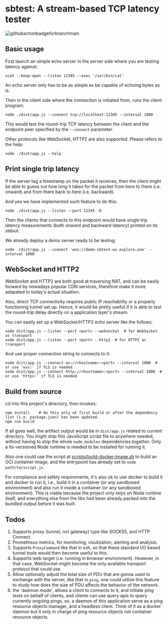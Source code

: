 # sbtest: A stream-based TCP latency tester

![githubactionbadgeforbranchmain](https://github.com/hsiaofongw/sbtest/actions/workflows/build.yaml/badge.svg?branch=main)

## Basic usage

First launch an simple echo server in the server side where you are testing latency against:

```
ncat --keep-open --listen 12345 --exec '/usr/bin/cat'
```

An echo server only has to be as simple as be capable of echoing bytes as is.

Then in the client side where the connection is initiated from, runs the client program:

```
node ./dist/app.js --connect tcp://localhost:12345 --interval 1000
```

This would test the round-trip TCP latency between the client and the endpoint peer specified by the `--connect` parameter.

Other protocols like WebSocket, HTTP2 are also supported. Please refers to the help:

```
node ./dist/app.js --help
```

## Print single trip latency

If the server tag a timestamp on the packet it receives, then the client might be able to guess out how long it takes for the packet from here to there (i.e. onward) and from there back to here (i.e. backward).

And yes we have implemented such feature to do this:

```
node ./dist/app.js --listen --port 12345 -D
```

Then the clients that connects to this endpoint would have single trip latency measurements (both onward and backward latency) printed on its stdout.

We already deploy a demo server ready to be testing:

```
node ./dist/app.js --connect 'wss://demo-sbtest-ws.exploro.one' --interval 1000
```

## WebSocket and HTTP2

WebSocket and HTTP2 are both good at traversing NAT, and can be easily forward by nowadays popular CDN services, therefore make it more adapated to today's actual situation.

Also, direct TCP connectivity requires public IP reachability or a properly functioning tunnel set up. Hence, it would be pretty useful if it is able to test the round-trip delay directly on a application layer's stream.

You can easily set up a WebSocket/HTTP2 echo server like the follows:

```
node dist/app.js --listen --port <port> --websocket  # for WebSocket as transport
node dist/app.js --listen --port <port> --http2  # for HTTP2 as transport
```

And use proper connection string to connects to it:

```
node dist/app.js --connect ws://<hostname>:<port> --interval 1000  # or use 'wss:' if TLS is needed
node dist/app.js --connect http://<hostname>:<port> --interval 1000  # or use 'https:' if TLS is needed
```

## Build from source

cd into this project's directory, then invokes:

```
npm install    # do this only at first build or after the dependency list (i.e. package.json) has been updated.
npm run build
```

If all goes well, the artifact output would be in `dist/app.js` related to current directory. You might ship this JavaScript script file to anywhere needed, without having to ship the whole `node_modules` dependencies together. Only a lts-versioned Node runtime is needed to be installed for running it.

Also one could use the script at [scripts/build-docker-image.sh](scripts/build-docker-image.sh) to build an OCI container image, and the entrypoint has already set to `node path/to/script.js`.

For compliance and safety requirements, it's also ok to use docker to build it and docker to run it, i.e., build it in a container (or any sandboxed environment) and also run it inside a container (or any sandboxed environment). This is viable because the project only relys on Node runtime itself, and everything else from the libs had been already packed into the bundled output before it was built.

## Todos

1. Supports proxy (tunnel, not gateway) type like SOCKS5, and HTTP Connect.
2. Prometheus metrics, for monitoring, visulization, alerting and analysis.
3. Supports `ProxyCommand` like that in ssh, so that these standard I/O based tunnel tools would then become useful to this.
4. Supports web target (i.e. running in browser environment). However, in that case, WebSocket might become the only available transport protocol that could use.
5. Allow optionally adjust the total size of PDU that are gonna used to exchange with the server, like that in `ping`, one could utilize this feature to study how does the size of PDU affects the behavior of the network.
6. the 'daemon mode', allows a client to connects to it, and initiate ping tests on behalf of clients, and clients can use query apis to query currently ongoing pings, so, a daemon of this application serve as a ping resource objects manager, and a headless client. Think of it as a docker daemon but it only in charge of ping resource objects not container resource objects.
